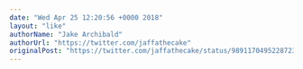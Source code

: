 ```yaml
---
date: "Wed Apr 25 12:20:56 +0000 2018"
layout: "like"
authorName: "Jake Archibald"
authorUrl: "https://twitter.com/jaffathecake"
originalPost: "https://twitter.com/jaffathecake/status/989117049522872320"
---
```

